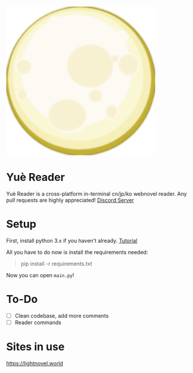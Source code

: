 ![Moon](images/moon.png)

# Yuè Reader
Yuè Reader is a cross-platform in-terminal cn/jp/ko webnovel reader.
Any pull requests are highly appreciated!
[Discord Server](https://discord.gg/vsJMcPdVBt)

# Setup
First, install python 3.x if you haven't already. [Tutorial](https://realpython.com/installing-python/)

All you have to do now is install the requirements needed:
> pip install -r requirements.txt

Now you can open `main.py`!

# To-Do
- [ ] Clean codebase, add more comments
- [ ] Reader commands

# Sites in use
https://lightnovel.world